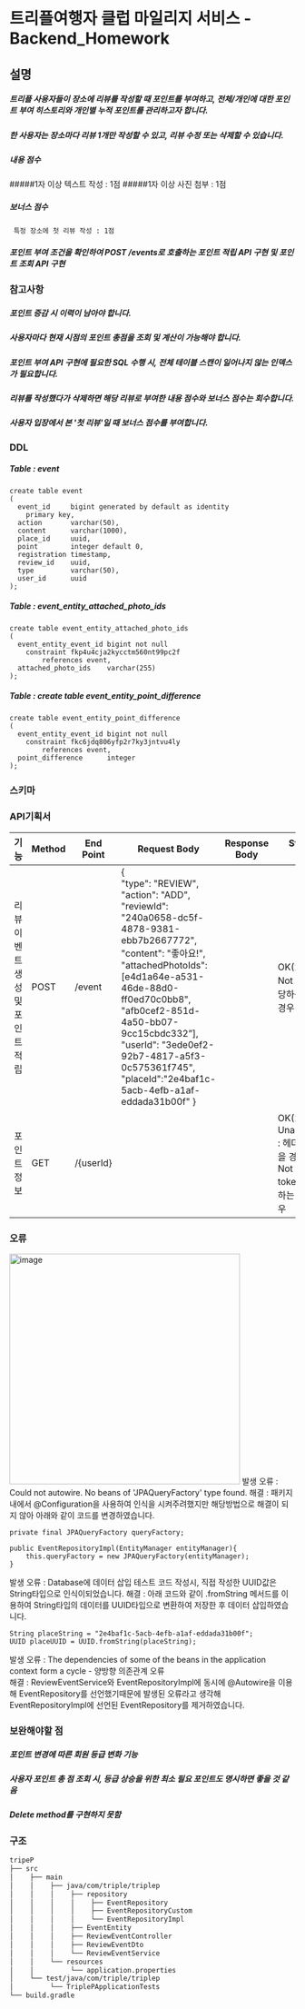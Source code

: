 # 트리플여행자 클럽 마일리지 서비스 - Backend_Homework

## 설명
##### 트리플 사용자들이 장소에 리뷰를 작성할 때 포인트를 부여하고, 전체/개인에 대한 포인트 부여 히스토리와 개인별 누적 포인트를 관리하고자 합니다.
##### 한 사용자는 장소마다 리뷰 1개만 작성할 수 있고, 리뷰 수정 또는 삭제할 수 있습니다.
  ##### 내용 점수
   #####1자 이상 텍스트 작성 : 1점
   #####1자 이상 사진 첨부 : 1점
  ##### 보너스 점수
     특정 장소에 첫 리뷰 작성 : 1점
##### 포인트 부여 조건을 확인하여 POST /events로 호출하는 포인트 적립 API 구현 및 포인트 조회 API 구현
     
     
### 참고사항
##### 포인트 증감 시 이력이 남아야 합니다.
##### 사용자마다 현재 시점의 포인트 총점을 조회 및 계산이 가능해야 합니다.
##### 포인트 부여 API 구현에 필요한 SQL 수행 시, 전체 테이블 스캔이 일어나지 않는 인덱스가 필요합니다.
##### 리뷰를 작성했다가 삭제하면 해당 리뷰로 부여한 내용 점수와 보너스 점수는 회수합니다.
##### 사용자 입장에서 본 '첫 리뷰'일 때 보너스 점수를 부여합니다.


### DDL
  ##### Table : event
    create table event
    (
      event_id     bigint generated by default as identity
        primary key,
      action       varchar(50),
      content      varchar(1000),
      place_id     uuid,
      point        integer default 0,
      registration timestamp,
      review_id    uuid,
      type         varchar(50),
      user_id      uuid
    );
  
  ##### Table : event_entity_attached_photo_ids
    create table event_entity_attached_photo_ids
    (
      event_entity_event_id bigint not null
        constraint fkp4u4cja2kycctm560nt99pc2f
            references event,
      attached_photo_ids    varchar(255)
    );
  
  ##### Table : create table event_entity_point_difference
    create table event_entity_point_difference
    (
      event_entity_event_id bigint not null
        constraint fkc6jdq806yfp2r7ky3jntvu4ly
            references event,
      point_difference      integer
    );


### 스키마

### API기획서
|**기능**|**Method**|**End Point**|**Request Body**|**Response Body**|**StatusCode & exception**|
|---|---|---|---|---|---|
|리뷰 이벤트 생성 및 포인트 적립|POST|/event|{<br/>"type": "REVIEW",<br/>"action": "ADD",<br/>"reviewId": "240a0658-dc5f-4878-9381-ebb7b2667772",<br/>"content": "좋아요!",<br/>"attachedPhotoIds": [e4d1a64e-a531-46de-88d0-ff0ed70c0bb8", "afb0cef2-851d-4a50-bb07-9cc15cbdc332”],<br/>"userId": "3ede0ef2-92b7-4817-a5f3-0c575361f745",    <br/>"placeId":"2e4baf1c-5acb-4efb-a1af-eddada31b00f"  }||OK(200): 저장 성공<br/>Not Found(404): 해당하는 리소스가 없는 경우|
|포인트 정보|GET|/{userId}|||OK(200): 성공<br/>Unauthorized(401) : 헤더에 token이 없을 경우<br/>Not Found(404):  token의 UID에 해당하는 리소스가 없는 경우|


### 오류
<img width="406" alt="image" src="https://user-images.githubusercontent.com/81297436/178132309-2d1d8fd7-7f20-4acd-af51-f2a4c0638315.png">
발생 오류 : Could not autowire. No beans of 'JPAQueryFactory' type found.
해결 : 패키지 내에서 @Configuration을 사용하여 인식을 시켜주려했지만 해당방법으로 해결이 되지 않아 아래와 같이 코드를 변경하였습니다.
      
    private final JPAQueryFactory queryFactory;

    public EventRepositoryImpl(EntityManager entityManager){
        this.queryFactory = new JPAQueryFactory(entityManager);
    }
    
발생 오류 : Database에 데이터 삽입 테스트 코드 작성시, 직접 작성한 UUID값은 String타입으로 인식이되었습니다.
해결 : 아래 코드와 같이 .fromString 메서드를 이용하여 String타입의 데이터를 UUID타입으로 변환하여 저장한 후 데이터 삽입하였습니다.
        
    String placeString = "2e4baf1c-5acb-4efb-a1af-eddada31b00f";
    UUID placeUUID = UUID.fromString(placeString);
  
발생 오류 : The dependencies of some of the beans in the application context form a cycle - 양방향 의존관계 오류
<br/>해결 : ReviewEventService와 EventRepositoryImpl에 동시에 @Autowire을 이용해 EventRepository를 선언했기때문에 발생된 오류라고 생각해 EventRepositoryImpl에 선언된 EventRepository를 제거하였습니다.

### 보완해야할 점

##### 포인트 변경에 따른 회원 등급 변화 기능
##### 사용자 포인트 총 점 조회 시, 등급 상승을 위한 최소 필요 포인트도 명시하면 좋을 것 같음
##### Delete method를 구현하지 못함

### 구조
```bash
tripeP
├── src
│    ├── main
│    │    ├── java/com/triple/triplep
│    │    │    ├── repository         
│    │    │    │    ├── EventRepository
│    │    │    │    ├── EventRepositoryCustom
│    │    │    │    └── EventRepositoryImpl
│    │    │    ├── EventEntity
│    │    │    ├── ReviewEventController
│    │    │    ├── ReviewEventDto
│    │    │    └── ReviewEventService
│    │    └── resources
│    │         └── application.properties
│    └── test/java/com/triple/triplep
│         └── TriplePApplicationTests
└── build.gradle
```

